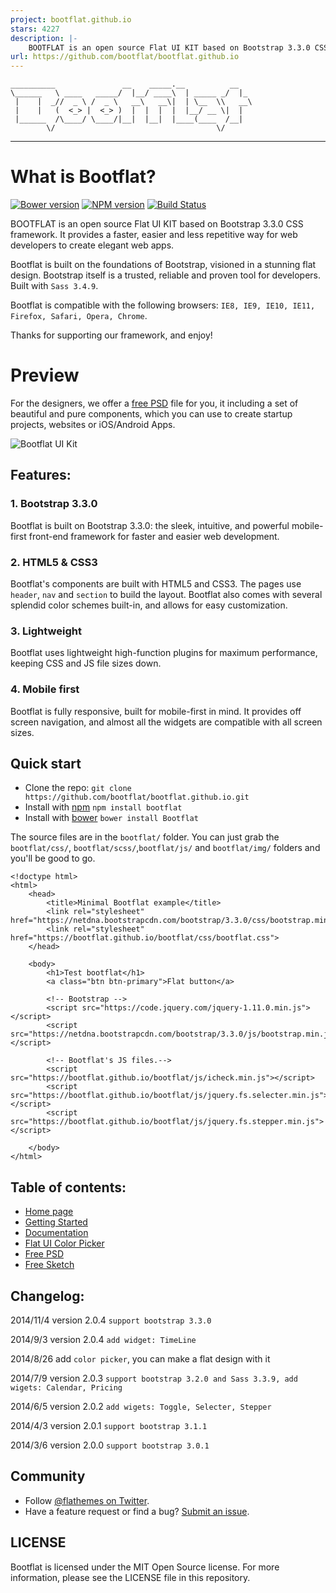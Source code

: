 ```yaml
---
project: bootflat.github.io
stars: 4227
description: |-
    BOOTFLAT is an open source Flat UI KIT based on Bootstrap 3.3.0 CSS framework. It provides a faster, easier and less repetitive way for web developers to create elegant web apps.
url: https://github.com/bootflat/bootflat.github.io
---
```


    __________               __    _____.__          __
    \______   \ ____   _____/  |__/ ____\  | _____ _/  |_
     |    |  _//  _ \ /  _ \   __\   __\|  | \__  \\   __\
     |    |   (  <_> |  <_> )  |  |  |  |  |__/ __ \|  |
     |______  /\____/ \____/|__|  |__|  |____(____  /__|
            \/                                    \/

***

# What is Bootflat?

[![Bower version](https://badge.fury.io/bo/Bootflat.png)](http://badge.fury.io/bo/Bootflat) [![NPM version](https://badge.fury.io/js/bootflat.png)](http://badge.fury.io/js/bootflat) [![Build Status](https://travis-ci.org/bootflat/bootflat.github.io.svg?branch=master)](https://travis-ci.org/bootflat/bootflat.github.io)

BOOTFLAT is an open source Flat UI KIT based on Bootstrap 3.3.0 CSS framework. It provides a faster, easier and less repetitive way for web developers to create elegant web apps.

Bootflat is built on the foundations of Bootstrap, visioned in a stunning flat design. Bootstrap itself is a trusted, reliable and proven tool for developers. Built with `Sass 3.4.9`.

Bootflat is compatible with the following browsers: `IE8, IE9, IE10, IE11, Firefox, Safari, Opera, Chrome`.

Thanks for supporting our framework, and enjoy!

# Preview

For the designers, we offer a [free PSD](https://github.com/bootflat/Bootflat.UI.Kit.PSD) file for you, it including a set of beautiful and pure components, which you can use to create startup projects, websites or iOS/Android Apps.

![Bootflat UI Kit](http://bootflat.github.io/img/bootflat-ui-kit.jpg "Bootflat UI Kit")

## Features:

### 1. Bootstrap 3.3.0
Bootflat is built on Bootstrap 3.3.0: the sleek, intuitive, and powerful mobile-first front-end framework for faster and easier web development.

### 2. HTML5 & CSS3
Bootflat's components are built with HTML5 and CSS3. The pages use `header`, `nav` and `section` to build the layout. Bootflat also comes with several splendid color schemes built-in, and allows for easy customization.

### 3. Lightweight
Bootflat uses lightweight high-function plugins for maximum performance, keeping CSS and JS file sizes down.

### 4. Mobile first
Bootflat is fully responsive, built for mobile-first in mind. It provides off screen navigation, and almost all the widgets are compatible with all screen sizes.

## Quick start

* Clone the repo: `git clone https://github.com/bootflat/bootflat.github.io.git`
* Install with [npm](https://www.npmjs.org/) `npm install bootflat`
* Install with [bower](http://bower.io/) `bower install Bootflat`

The source files are in the `bootflat/` folder. You can just grab the `bootflat/css/`, `bootflat/scss/`,`bootflat/js/` and `bootflat/img/` folders and you'll be good to go.


    <!doctype html>
    <html>
        <head>
            <title>Minimal Bootflat example</title>
            <link rel="stylesheet" href="https://netdna.bootstrapcdn.com/bootstrap/3.3.0/css/bootstrap.min.css">
            <link rel="stylesheet" href="https://bootflat.github.io/bootflat/css/bootflat.css">
        </head>

        <body>
            <h1>Test bootflat</h1>
            <a class="btn btn-primary">Flat button</a>

            <!-- Bootstrap -->
            <script src="https://code.jquery.com/jquery-1.11.0.min.js"></script>
            <script src="https://netdna.bootstrapcdn.com/bootstrap/3.3.0/js/bootstrap.min.js"></script>

            <!-- Bootflat's JS files.-->
            <script src="https://bootflat.github.io/bootflat/js/icheck.min.js"></script>
            <script src="https://bootflat.github.io/bootflat/js/jquery.fs.selecter.min.js"></script>
            <script src="https://bootflat.github.io/bootflat/js/jquery.fs.stepper.min.js"></script>

        </body>
    </html>


## Table of contents:

+ [Home page](http://bootflat.github.io)
+ [Getting Started](http://bootflat.github.io/getting-started.html)
+ [Documentation](http://bootflat.github.io/documentation.html)
+ [Flat UI Color Picker](http://bootflat.github.io/color-picker.html)
+ [Free PSD](http://bootflat.github.io/free-psd.html)
+ [Free Sketch](https://github.com/teracy-official/bootflat-ui-kit.sketch)

## Changelog:

2014/11/4 version 2.0.4 `support bootstrap 3.3.0`

2014/9/3 version 2.0.4 `add widget: TimeLine`

2014/8/26  add `color picker`, you can make a flat design with it

2014/7/9 version 2.0.3 `support bootstrap 3.2.0 and Sass 3.3.9, add wigets: Calendar, Pricing`

2014/6/5 version 2.0.2 `add wigets: Toggle, Selecter, Stepper`

2014/4/3 version 2.0.1 `support bootstrap 3.1.1`

2014/3/6 version 2.0.0 `support bootstrap 3.0.1`

## Community

+ Follow [@flathemes on Twitter](https://twitter.com/flathemes).
+ Have a feature request or find a bug? [Submit an issue](https://github.com/bootflat/bootflat.github.io/issues).

## LICENSE

Bootflat is licensed under the MIT Open Source license. For more information, please see the LICENSE file in this repository.

